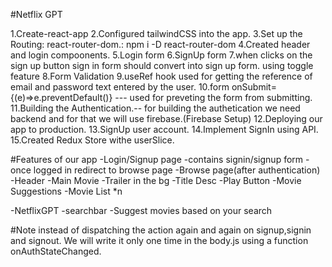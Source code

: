 #Netflix GPT

1.Create-react-app
2.Configured tailwindCSS into the app.
3.Set up the Routing: react-router-dom.: npm i -D react-router-dom
4.Created header and login compoonents.
5.Login form
6.SignUp form
7.when clicks on the sign up button sign in form should convert into sign up form. using toggle feature
8.Form Validation
9.useRef hook used for getting the reference of email and password text entered by the user.
10.form onSubmit= {(e)=>e.preventDefault()} --- used for preveting the form from submitting.
11.Building the Authentication.-- for building the authetication we need backend and for that we will use firebase.(Firebase Setup)
12.Deploying our app to production.
13.SignUp user account.
14.Implement SignIn using API.
15.Created Redux Store withe userSlice.

#Features of our app
-Login/Signup page
-contains signin/signup form
-once logged in redirect to browse page
-Browse page(after authentication)
-Header
-Main Movie
-Trailer in the bg
-Title Desc
-Play Button
-Movie Suggestions
-Movie List \*n

-NetflixGPT
-searchbar
-Suggest movies based on your search

#Note
instead of dispatching the action again and again on signup,signin and signout. We will write it only one time in the body.js using a function onAuthStateChanged.
